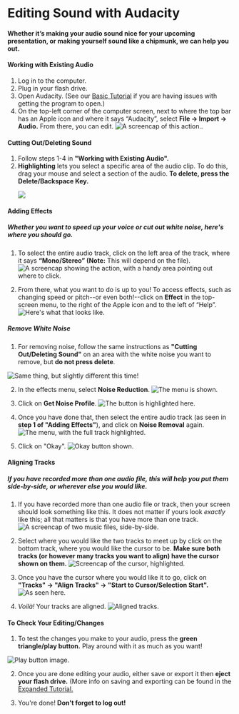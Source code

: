 # Editing Sound with Audacity
#### Whether it’s making your audio sound nice for your upcoming presentation, or making yourself sound like a chipmunk, we can help you out.


#### Working with Existing Audio
1. Log in to the computer.
2. Plug in your flash drive.
3. Open Audacity. (See our [Basic Tutorial](https://github.com/wooster-core/Documentation/blob/master/SS:%20Basic%20Recording%20with%20Audacity.md) if you are having issues with getting the program to open.)
4. On the top-left corner of the computer screen, next to where the top bar has an Apple icon and where it says “Audacity”, select __File → Import → Audio.__ From there, you can edit.
![A screencap of this action.](https://github.com/wooster-core/Documentation/blob/master/images/image.audacity_import.png).


#### Cutting Out/Deleting Sound
1. Follow steps 1-4 in **"Working with Existing Audio".**
2. **Highlighting** lets you select a specific area of the audio clip. To do this, drag your mouse and select a section of the audio. **To delete, press the Delete/Backspace Key.**<p><img src="https://github.com/wooster-core/Documentation/blob/master/images/image.audacity_select.section.png"></p>

#### Adding Effects
##### Whether you want to speed up your voice or cut out white noise, here's where you should go.
1. To select the entire audio track, click on the left area of the track, where it says **“Mono/Stereo” (Note:** This will depend on the file).
![A screencap showing the action, with a handy area pointing out where to click.](https://github.com/wooster-core/Documentation/blob/master/images/image.audacity_sound.amplify.png)

2. From there, what you want to do is up to you! To access effects, such as changing speed or pitch--or even both!--click on **Effect** in the top-screen menu, to the right of the Apple icon and to the left of “Help”.
![Here's what that looks like.](https://github.com/wooster-core/Documentation/blob/master/images/image.audacity_effects.png)

##### Remove White Noise
1. For removing noise, follow the same instructions as **"Cutting Out/Deleting Sound"** on an area with the white noise you want to remove, but **do not press delete**.

![Same thing, but slightly different this time!](https://github.com/wooster-core/Documentation/blob/master/images/image.audacity_editing_noiseremoval1.png)

2. In the effects menu, select **Noise Reduction**.
![The menu is shown.](https://github.com/wooster-core/Documentation/blob/master/images/image.audacity_editing_noiseremoval2.png)

3. Click on **Get Noise Profile**.
![The button is highlighted here.](https://github.com/wooster-core/Documentation/blob/master/images/image.audacity_editing_noiseremoval3.png)

4. Once you have done that, then select the entire audio track (as seen in **step 1 of "Adding Effects"**), and click on **Noise Removal** again.
![The menu, with the full track highlighted.](https://github.com/wooster-core/Documentation/blob/master/images/image.audacity_editing_noiseremoval4.png)

5. Click on "Okay".
![Okay button shown.](https://github.com/wooster-core/Documentation/blob/master/images/image.audacity_editing_noiseremoval5.png)

#### Aligning Tracks
##### If you have recorded more than one audio file, this will help you put them side-by-side, or wherever else you would like.
1. If you have recorded more than one audio file or track, then your screen should look something like this. It does not matter if yours look *exactly* like this; all that matters is that you have more than one track.
![A screencap of two music files, side-by-side.](https://github.com/wooster-core/Documentation/blob/master/images/image.audacity_twotracks.png)

2. Select where you would like the two tracks to meet up by click on the bottom track, where you would like the cursor to be. **Make sure both tracks (or however many tracks you want to align) have the cursor shown on them.**
![Screencap of the cursor, highlighted.](https://github.com/wooster-core/Documentation/blob/master/images/image.audacity_cursor_location.png)

3. Once you have the cursor where you would like it to go, click on **"Tracks" → "Align Tracks" → "Start to Cursor/Selection Start".**
![As seen here.](https://github.com/wooster-core/Documentation/blob/master/images/image.audacity_aligntracks.png)

4. *Voilà!* Your tracks are aligned.
![Aligned tracks.](https://github.com/wooster-core/Documentation/blob/master/images/image.audacity_alignedtracks.png)

#### To Check Your Editing/Changes
1. To test the changes you make to your audio, press the **green triangle/play button.** Play around with it as much as you want!

![Play button image.](https://github.com/wooster-core/Documentation/blob/master/images/image.audacity_button.play.png)

2. Once you are done editing your audio, either save or export it then __eject your flash drive.__ (More info on saving and exporting can be found in the [Expanded Tutorial.](https://github.com/wooster-core/Documentation/blob/master/SS:%20Expanded%20Audacity%20Tutorial.md)

3. You're done! __Don't forget to log out!__
